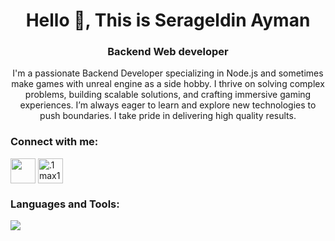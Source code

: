 <h1 align="center">Hello 👋, This is Serageldin Ayman</h1>
<h3 align="center">Backend Web developer</h3>
 

<p align="center">
  I'm a passionate Backend Developer specializing in Node.js and sometimes make games with unreal engine as a side hobby. 
  I thrive on solving complex problems, building scalable solutions, and crafting immersive gaming experiences. I’m 
  always eager to learn and explore new technologies to push boundaries. I take pride in delivering high quality results.
</p>


### Connect with me:
<p align="left">
    <a href="https://www.linkedin.com/in/serageldin-ayman/"><img align="center"src="https://www.vectorlogo.zone/logos/linkedin/linkedin-tile.svg" height="40" width="40"/></a>
    <a href="https://discord.gg/.1max1." target="_blank"><img align="center" src="https://www.vectorlogo.zone/logos/discord/discord-tile.svg" alt=".1max1." height="40" width="40" /></a>
  </p>

### Languages and Tools:
<p align="left">
  <a href="https://skillicons.dev">
    <img src="https://skillicons.dev/icons?i=js,ts,nodejs,express,postman,mysql,sequelize,mongodb,graphql,docker,vercel,aws,nestjs,cpp,unreal" />
  </a>
</p>
